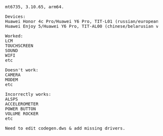 <pre>
mt6735, 3.10.65, arm64.

Devices:
Huawei Honor 4c Pro/Huawei Y6 Pro, TIT-L01 (russian/european version)
Huawei Enjoy 5/Huawei Y6 Pro, TIT-AL00 (chinese/belarusian version)

Worked:
LCM
TOUCHSCREEN
SOUND
WIFI
etc

Doesn't work:
CAMERA
MODEM
etc

Incorrectly works:
ALSPS
ACCELEROMETER
POWER BUTTON
VOLUME ROCKER
etc

Need to edit codegen.dws & add missing drivers.
</pre>
